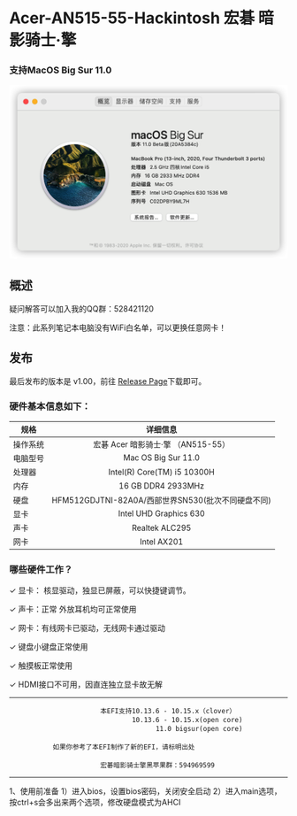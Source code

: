 # Acer-AN515-55-Hackintosh 宏碁 暗影骑士·擎  

   

### 支持MacOS Big Sur 11.0

![image-1](https://github.com/YYYHeart/Nitro-5-AN515-55-Hackintosh/blob/main/img/desktop.png)



## 概述

疑问解答可以加入我的QQ群：528421120

注意：此系列笔记本电脑没有WiFi白名单，可以更换任意网卡！

## 发布

最后发布的版本是 v1.00，前往 [Release Page](https://github.com/YYYHeart/Nitro-5-AN515-55-Hackintosh/releases)下载即可。

### 硬件基本信息如下：

| 规格     |                      详细信息                      |
| -------- | :------------------------------------------------: |
| 操作系统 |         宏碁 Acer 暗影骑士·擎 （AN515-55）         |
| 电脑型号 |                Mac  OS Big Sur 11.0                |
| 处理器   |            Intel(R)  Core(TM) i5 10300H            |
| 内存     |                16  GB DDR4 2933MHz                 |
| 硬盘     | HFM512GDJTNI-82A0A/西部世界SN530(批次不同硬盘不同) |
| 显卡     |              Intel  UHD Graphics 630               |
| 声卡     |                  Realtek  ALC295                   |
| 网卡     |                    Intel  AX201                    |



### 哪些硬件工作？

✓ 显卡： 核显驱动，独显已屏蔽，可以快捷键调节。

✓ 声卡：正常 外放耳机均可正常使用

✓ 网卡：有线网卡已驱动，无线网卡通过<itlwm>驱动

✓ 键盘小键盘正常使用

✓ 触摸板正常使用

✓ HDMI接口不可用，因直连独立显卡故无解


****************************************************************************************

            
                           本EFI支持10.13.6 - 10.15.x（clover）
                                   10.13.6 - 10.15.x(open core) 
                                         11.0 bigsur(open core) 
			 
		       如果你参考了本EFI制作了新的EFI，请标明出处
                       
                           宏碁暗影骑士擎黑苹果群：594969599

****************************************************************************************

1、使用前准备
 1）进入bios，设置bios密码，关闭安全启动
 2）进入main选项，按ctrl+s会多出来两个选项，修改硬盘模式为AHCI
